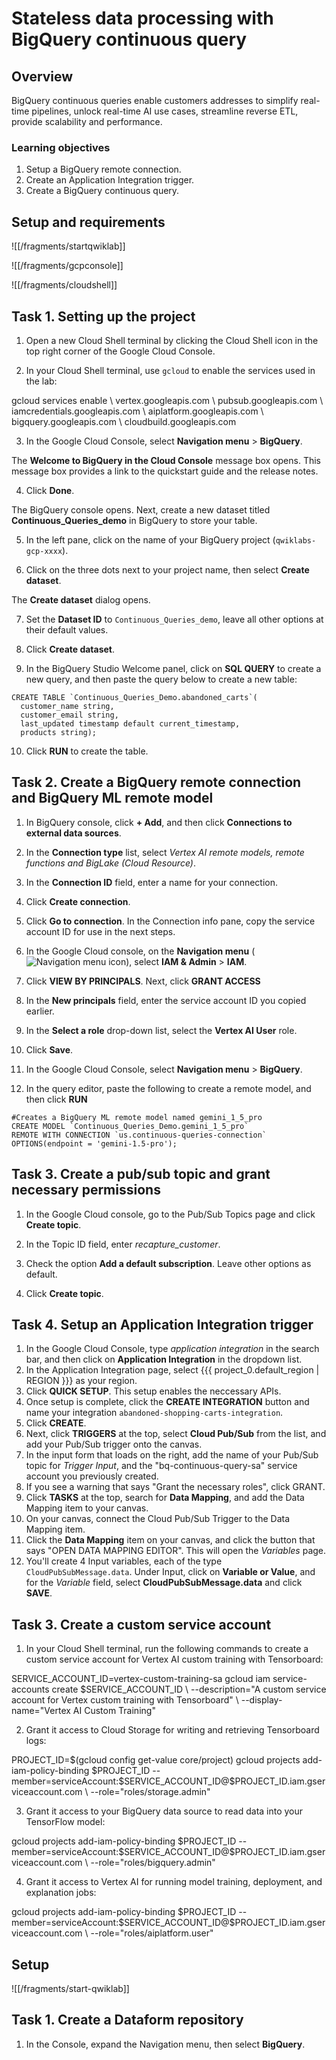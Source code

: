 # Stateless data processing with BigQuery continuous query

## Overview

BigQuery continuous queries enable customers addresses to simplify real-time pipelines, unlock real-time AI use cases, streamline reverse ETL, provide scalability and performance.

### Learning objectives

1. Setup a BigQuery remote connection.
2. Create an Application Integration trigger.
3. Create a BigQuery continuous query.

## Setup and requirements

![[/fragments/startqwiklab]]

![[/fragments/gcpconsole]]

![[/fragments/cloudshell]]

## Task 1. Setting up the project

1. Open a new Cloud Shell terminal by clicking the Cloud Shell icon in the top right corner of the Google Cloud Console.

2.  In your Cloud Shell terminal, use `gcloud` to enable the services used in the lab:

<ql-code-block noWrap>
gcloud services enable \
  vertex.googleapis.com \
  pubsub.googleapis.com \
  iamcredentials.googleapis.com \
  aiplatform.googleapis.com \
  bigquery.googleapis.com \
  cloudbuild.googleapis.com 
</ql-code-block>

3. In the Google Cloud Console, select __Navigation menu__ > __BigQuery__.

The __Welcome to BigQuery in the Cloud Console__ message box opens. This message box provides a link to the quickstart guide and the release notes.

4. Click __Done__.

The BigQuery console opens. Next, create a new dataset titled __Continuous_Queries_demo__ in BigQuery to store your table.

5. In the left pane, click on the name of your BigQuery project (`qwiklabs-gcp-xxxx`).

6. Click on the three dots next to your project name, then select __Create dataset__.

The __Create dataset__ dialog opens.

7. Set the **Dataset ID** to `Continuous_Queries_demo`, leave all other options at their default values.

8. Click **Create dataset**.

9. In the BigQuery Studio Welcome panel, click on __SQL QUERY__ to create a new query, and then paste the query below to create a new table:
```
CREATE TABLE `Continuous_Queries_Demo.abandoned_carts`(
  customer_name string,
  customer_email string,
  last_updated timestamp default current_timestamp,
  products string);
```
10. Click __RUN__ to create the table.


## Task 2. Create a BigQuery remote connection and BigQuery ML remote model

1. In BigQuery console, click __+ Add__, and then click __Connections to external data sources__.

2. In the __Connection type__ list, select _Vertex AI remote models, remote functions and BigLake (Cloud Resource)_.

3. In the __Connection ID__ field, enter a name for your connection.

4. Click __Create connection__.

5. Click __Go to connection__. In the Connection info pane, copy the service account ID for use in the next steps.

6. In the Google Cloud console, on the __Navigation menu__ (![Navigation menu icon](https://storage.googleapis.com/cloud-training/images/menu.png)), select __IAM & Admin__ > __IAM__.

7. Click **VIEW BY PRINCIPALS**. Next, click **GRANT ACCESS**

8. In the **New principals** field, enter the service account ID you copied earlier.

9. In the **Select a role** drop-down list, select the **Vertex AI User** role.

10. Click **Save**.

11. In the Google Cloud Console, select __Navigation menu__ > __BigQuery__.

12. In the query editor, paste the following to create a remote model, and then click __RUN__
```
#Creates a BigQuery ML remote model named gemini_1_5_pro
CREATE MODEL `Continuous_Queries_Demo.gemini_1_5_pro`
REMOTE WITH CONNECTION `us.continuous-queries-connection`
OPTIONS(endpoint = 'gemini-1.5-pro');
```

## Task 3. Create a pub/sub topic and grant necessary permissions
1. In the Google Cloud console, go to the Pub/Sub Topics page and click __Create topic__.

2. In the Topic ID field, enter _recapture_customer_.

3. Check the option __Add a default subscription__. Leave other options as default.

4. Click __Create topic__.



## Task 4. Setup an Application Integration trigger

1. In the Google Cloud Console, type _application integration_ in the search bar, and then click on __Application Integration__ in the dropdown list.
2. In the Application Integration page, select {{{ project_0.default_region | REGION }}} as your region.
3. Click __QUICK SETUP__. This setup enables the neccessary APIs.
4. Once setup is complete, click the __CREATE INTEGRATION__ button and name your integration `abandoned-shopping-carts-integration`.
5. Click __CREATE__.
6. Next, click __TRIGGERS__ at the top, select __Cloud Pub/Sub__ from the list, and add your Pub/Sub trigger onto the canvas.
7. In the input form that loads on the right, add the name of your Pub/Sub topic for _Trigger Input_, and the "bq-continuous-query-sa" service account you previously created.
8. If you see a warning that says "Grant the necessary roles", click GRANT.
9. Click __TASKS__ at the top, search for __Data Mapping__, and add the Data Mapping item to your canvas.
10. On your canvas, connect the Cloud Pub/Sub Trigger to the Data Mapping item.
11. Click the __Data Mapping__ item on your canvas, and click the button that says "OPEN DATA MAPPING EDITOR". This will open the _Variables_ page.
12. You'll create 4 Input variables, each of the type `CloudPubSubMessage.data`. Under Input, click on __Variable or Value__, and for the _Variable_ field, select __CloudPubSubMessage.data__ and click __SAVE__.


## Task 3. Create a custom service account

1. In your Cloud Shell terminal, run the following commands to create a custom service account for Vertex AI custom training with Tensorboard:

<ql-code-block noWrap>
SERVICE_ACCOUNT_ID=vertex-custom-training-sa
gcloud iam service-accounts create $SERVICE_ACCOUNT_ID  \
    --description="A custom service account for Vertex custom training with Tensorboard" \
    --display-name="Vertex AI Custom Training"
</ql-code-block>


2. Grant it access to Cloud Storage for writing and retrieving Tensorboard logs:

<ql-code-block noWrap>
PROJECT_ID=$(gcloud config get-value core/project)
gcloud projects add-iam-policy-binding $PROJECT_ID --member=serviceAccount:$SERVICE_ACCOUNT_ID@$PROJECT_ID.iam.gserviceaccount.com \
  --role="roles/storage.admin"
</ql-code-block>

3. Grant it access to your BigQuery data source to read data into your TensorFlow model:

<ql-code-block noWrap>
gcloud projects add-iam-policy-binding $PROJECT_ID --member=serviceAccount:$SERVICE_ACCOUNT_ID@$PROJECT_ID.iam.gserviceaccount.com \
  --role="roles/bigquery.admin"
</ql-code-block>

4. Grant it access to Vertex AI for running model training, deployment, and explanation jobs:

<ql-code-block noWrap>
gcloud projects add-iam-policy-binding $PROJECT_ID --member=serviceAccount:$SERVICE_ACCOUNT_ID@$PROJECT_ID.iam.gserviceaccount.com \
  --role="roles/aiplatform.user"
</ql-code-block>


## Setup

![[/fragments/start-qwiklab]]


## Task 1. Create a Dataform repository

1. In the Console, expand the Navigation menu, then select __BigQuery__.
